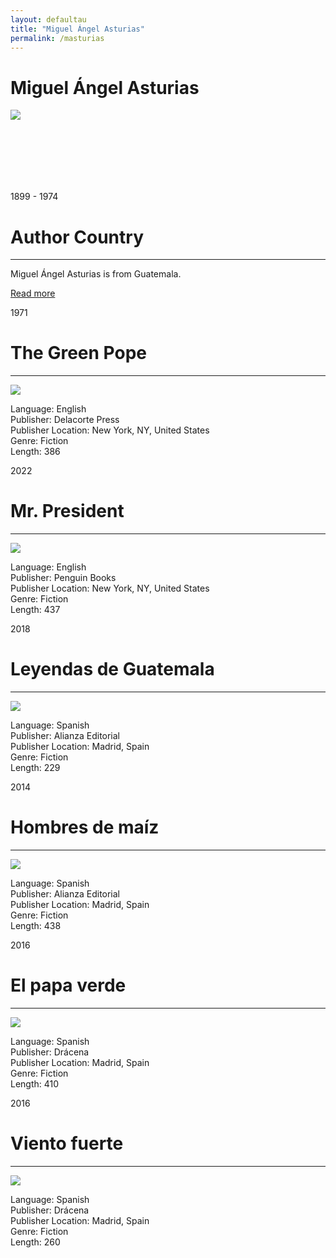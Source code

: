 ```yaml
---
layout: defaultau
title: "Miguel Ángel Asturias"
permalink: /masturias
---
```

<!-- partial:index.partial.html -->
<div class="content">
    <h1>Miguel Ángel Asturias</h1>
    <div class="quote">
        <div><img src="https://cdn.elperiodico.com.gt/wp-content/uploads/2020/02/15192233/miguel_angel_asturias-775x1024.jpg" class="logo"></div>
    </div>
    <div class="timeline">
        <div style="padding-bottom:100px;"></div>
        <div class="block">
            <div class="date right"><p class="right">1899 - 1974</p></div>
            <div class="dot"></div>
            <div class="left first">
                <h1>Author Country</h1><hr>
            <p>Miguel Ángel Asturias is from Guatemala.</p>
                <a href="https://en.wikipedia.org/wiki/Miguel_%C3%81ngel_Asturias" target="_blank">Read more</a>
            </div>
        </div>
        <div class="block">
            <div class="date left"><p class="left">1971</p></div>
            <div class="dot"></div>
            <div class="right">
                <h1>The Green Pope</h1><hr>
                <p><img src="https://i.gr-assets.com/images/S/compressed.photo.goodreads.com/books/1354874414l/145717.jpg"></p>
                <p>
                Language: English<br>
                Publisher: Delacorte Press<br>
                Publisher Location: New York, NY, United States<br>
                Genre: Fiction<br>
                Length: 386<br>
                </p>
            </div>
        </div>
        <div class="block">
            <div class="date right"><p class="right">2022</p></div>
            <div class="dot"></div>
            <div class="left">
                <h1>Mr. President</h1><hr>
                <p><img src="https://images-na.ssl-images-amazon.com/images/I/41kJR9ZJ9BL._SX325_BO1,204,203,200_.jpg"></p>
                <p>
                Language: English<br>
                Publisher: Penguin Books<br>
                Publisher Location: New York, NY, United States<br>
                Genre: Fiction<br>
                Length: 437<br>
                </p>
            </div>
        </div>
        <div class="block">
            <div class="date left"><p class="left hide">2018</p></div>
            <div class="dot"></div>
            <div class="right">
                <h1>Leyendas de Guatemala</h1><hr>
                <p><img src="https://images-na.ssl-images-amazon.com/images/I/41cN5O8X8HL._SX331_BO1,204,203,200_.jpg"></p>
                <p>Language: Spanish<br>
                Publisher: Alianza Editorial<br>
                Publisher Location: Madrid, Spain<br>
                Genre: Fiction<br>
                Length: 229<br></p>
            </div>
        </div><div class="block">
            <div class="date right"><p class="right hide">2014</p></div>
            <div class="dot"></div>
            <div class="left">
                <h1>Hombres de maíz</h1><hr>
                <p><img src="https://images-na.ssl-images-amazon.com/images/I/510NdspDXnL._SX331_BO1,204,203,200_.jpg"></p>
                <p>Language: Spanish<br>
                Publisher: Alianza Editorial<br>
                Publisher Location: Madrid, Spain<br>
                Genre: Fiction<br>
                Length: 438<br></p>
            </div>
        </div>
        <div class="block">
            <div class="date left"><p class="left hide">2016</p></div>
            <div class="dot"></div>
            <div class="right">
                <h1>El papa verde</h1><hr>
                <p><img src="https://images-na.ssl-images-amazon.com/images/I/41MKUEs4NpL._SX322_BO1,204,203,200_.jpg"></p>
                <p>Language: Spanish<br>
                Publisher: Drácena<br>
                Publisher Location: Madrid, Spain<br>
                Genre: Fiction<br>
                Length: 410<br></p>
            </div>
        </div>
        <div class="block">
            <div class="date right"><p class="right hide">2016</p></div>
            <div class="dot"></div>
            <div class="left">
                <h1>Viento fuerte</h1><hr>
                <p><img src="https://images-na.ssl-images-amazon.com/images/I/41jjwSR-ZRL._SY291_BO1,204,203,200_QL40_FMwebp_.jpg"></p>
                <p>Language: Spanish<br>
                Publisher: Drácena<br>
                Publisher Location: Madrid, Spain<br>
                Genre: Fiction<br>
                Length: 260<br></p>
            </div>
        </div>


</div>
<!-- partial -->
  <script src='https://cdnjs.cloudflare.com/ajax/libs/jquery/3.1.1/jquery.min.js'></script><script  src="assets/js/authorscript.js"></script>
